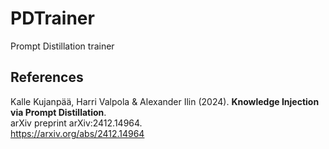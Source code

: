 # PDTrainer
Prompt Distillation trainer

## References

Kalle Kujanpää, Harri Valpola & Alexander Ilin (2024).
**Knowledge Injection via Prompt Distillation**.  
arXiv preprint arXiv:2412.14964.  
<https://arxiv.org/abs/2412.14964>
